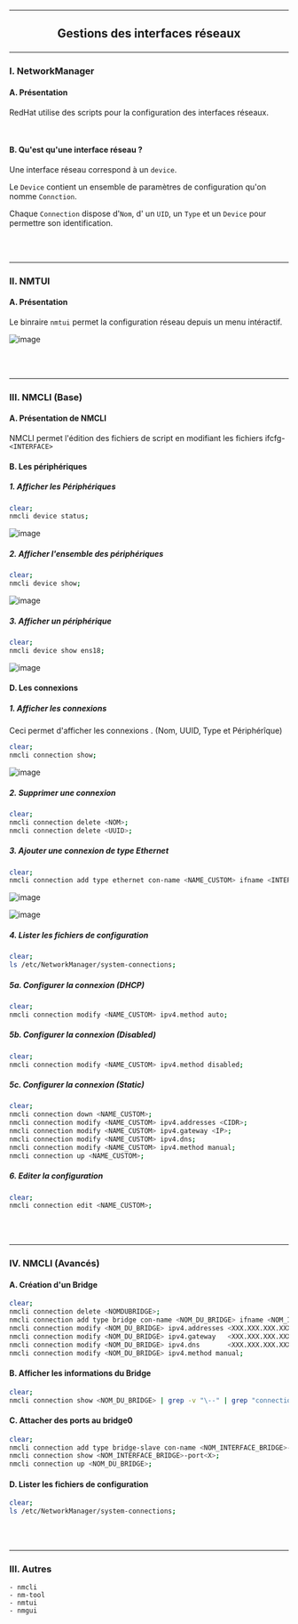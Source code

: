 ------------------------------------------------------------------------------------------------------------------------------------------------------------------------------------
## <p align='center'> Gestions des interfaces réseaux </p>

------------------------------------------------------------------------------------------------------------------------------------------------------------------------------------
### I. NetworkManager
#### A. Présentation
RedHat utilise des scripts pour la configuration des interfaces réseaux.

<br />

#### B. Qu'est qu'une interface réseau ?
Une interface réseau correspond à un `device`. 

Le `Device` contient un ensemble de paramètres de configuration qu'on nomme `Connction`.

Chaque `Connection` dispose d'`Nom`, d' un `UID`, un `Type` et un `Device` pour permettre son identification.

<br />
<br />

------------------------------------------------------------------------------------------------------------------------------------------------------------------------------------
### II. NMTUI
#### A. Présentation
Le binraire `nmtui` permet la configuration réseau depuis un menu intéractif.

![image](https://github.com/user-attachments/assets/2ebae93e-8686-42f8-853f-e69d833fc660)


<br />
<br />


------------------------------------------------------------------------------------------------------------------------------------------------------------------------------------
### III. NMCLI (Base)
#### A. Présentation de NMCLI
NMCLI permet l'édition des fichiers de script en modifiant les fichiers ifcfg-`<INTERFACE>`

#### B. Les périphériques
##### 1. Afficher les Périphériques
```bash
clear;
nmcli device status;
```
![image](https://github.com/user-attachments/assets/f8bf74a5-9ddd-427b-b906-018e65151663)

##### 2. Afficher l'ensemble des périphériques
```bash
clear;
nmcli device show;
```
![image](https://github.com/user-attachments/assets/46b4e3c7-dfd4-4134-9629-ec0d1f6ceb2c)

##### 3. Afficher un périphérique
```bash
clear;
nmcli device show ens18;
```
![image](https://github.com/user-attachments/assets/8e70b094-f636-4df0-bf90-f2251590bd1c)


#### D. Les connexions
##### 1. Afficher les connexions
Ceci permet d'afficher les connexions . (Nom, UUID, Type et Périphérîque)
```bash
clear;
nmcli connection show;
```
![image](https://github.com/user-attachments/assets/cf16a6bd-0616-41b4-91ab-751aa3f6cd43)

##### 2. Supprimer une connexion
```bash
clear;
nmcli connection delete <NOM>;
nmcli connection delete <UUID>;
```

##### 3. Ajouter une connexion de type Ethernet

```bash
clear;
nmcli connection add type ethernet con-name <NAME_CUSTOM> ifname <INTERFACE>;
```

![image](https://github.com/user-attachments/assets/918bc729-24af-4a9c-a37e-856d705e102d)

![image](https://github.com/user-attachments/assets/6c2ea1db-a934-4bbd-b6e5-b96596a1f7a3)

##### 4. Lister les fichiers de configuration
```bash
clear;
ls /etc/NetworkManager/system-connections;
```
##### 5a. Configurer la connexion (DHCP)
```bash
clear;
nmcli connection modify <NAME_CUSTOM> ipv4.method auto;
```

##### 5b. Configurer la connexion (Disabled)
```bash
clear;
nmcli connection modify <NAME_CUSTOM> ipv4.method disabled;
```

##### 5c. Configurer la connexion (Static)
```bash
clear;
nmcli connection down <NAME_CUSTOM>;
nmcli connection modify <NAME_CUSTOM> ipv4.addresses <CIDR>;
nmcli connection modify <NAME_CUSTOM> ipv4.gateway <IP>;
nmcli connection modify <NAME_CUSTOM> ipv4.dns;
nmcli connection modify <NAME_CUSTOM> ipv4.method manual;
nmcli connection up <NAME_CUSTOM>;
```

##### 6. Editer la configuration
```bash
clear;
nmcli connection edit <NAME_CUSTOM>;
```

<br />
<br />

------------------------------------------------------------------------------------------------------------------------------------------------------------------------------------
### IV. NMCLI (Avancés)
#### A. Création d'un Bridge
```bash
clear;
nmcli connection delete <NOMDUBRIDGE>;
nmcli connection add type bridge con-name <NOM_DU_BRIDGE> ifname <NOM_INTERFACE_BRIDGE>;
nmcli connection modify <NOM_DU_BRIDGE> ipv4.addresses <XXX.XXX.XXX.XXX/YY>;
nmcli connection modify <NOM_DU_BRIDGE> ipv4.gateway   <XXX.XXX.XXX.XXX>;
nmcli connection modify <NOM_DU_BRIDGE> ipv4.dns       <XXX.XXX.XXX.XXX>;
nmcli connection modify <NOM_DU_BRIDGE> ipv4.method manual;
```
#### B. Afficher les informations du Bridge
```bash
clear;
nmcli connection show <NOM_DU_BRIDGE> | grep -v "\--" | grep "connection\|ipv4";  
```

#### C. Attacher des ports au bridge0
```bash
clear;
nmcli connection add type bridge-slave con-name <NOM_INTERFACE_BRIDGE>-port<X> ifname <INTERFACE_ATTACHER> master <NOM_DU_BRIDGE>;
nmcli connection show <NOM_INTERFACE_BRIDGE>-port<X>;
nmcli connection up <NOM_DU_BRIDGE>;
```


#### D. Lister les fichiers de configuration
```bash
clear;
ls /etc/NetworkManager/system-connections;
```

<br />
<br />

------------------------------------------------------------------------------------------------------------------------------------------------------------------------------------
### III. Autres
```
- nmcli
- nm-tool
- nmtui
- nmgui
```


<br />
<br />
